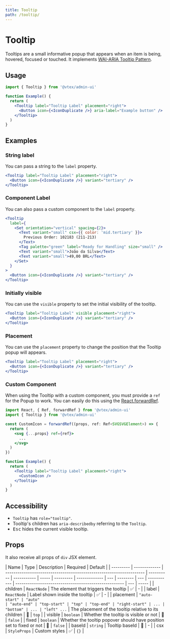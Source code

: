 ```yaml
---
title: Tooltip
path: /tooltip/
---
```


# Tooltip

Tooltips are a small informative popup that appears when an item is being, hovered, focused or touched. It implements [WAI-ARIA Tooltip Pattern](https://www.w3.org/TR/wai-aria-practices/#tooltip).

## Usage

```jsx isStatic
import { Tooltip } from '@vtex/admin-ui'

function Example() {
  return (
    <Tooltip label="Tooltip Label" placement="right">
      <Button icon={<IconDuplicate />} aria-label="Example button" />
    </Tooltip>
  )
}
```

## Examples

### String label

You can pass a string to the `label` property.

```jsx
<Tooltip label="Tooltip Label" placement="right">
  <Button icon={<IconDuplicate />} variant="tertiary" />
</Tooltip>
```

### Component Label

You can also pass a custom component to the `label` property.

```jsx
<Tooltip
  label={
    <Set orientation="vertical" spacing={2}>
      <Text variant="small" csx={{ color: 'mid.tertiary' }}>
        Previous Order: 102183 (211-213)
      </Text>
      <Tag palette="green" label="Ready for Handling" size="small" />
      <Text variant="small">João da Silva</Text>
      <Text variant="small">49,00 BRL</Text>
    </Set>
  }
>
  <Button icon={<IconDuplicate />} variant="tertiary" />
</Tooltip>
```

### Initially visible

You can use the `visible` property to set the initial visibility of the tooltip.

```jsx
<Tooltip label="Tooltip Label" visible placement="right">
  <Button icon={<IconDuplicate />} variant="tertiary" />
</Tooltip>
```

### Placement

You can use the `placement` property to change the position that the Tooltip popup will appears.

```jsx
<Tooltip label="Tooltip Label" placement="right">
  <Button icon={<IconDuplicate />} variant="tertiary" />
</Tooltip>
```

### Custom Component

When using the Tooltip with a custom component, you must provide a `ref` for the Popup to work. You can easily do this using the [React.forwardRef](https://reactjs.org/docs/forwarding-refs.html).

```jsx isStatic
import React, { Ref, forwardRef } from '@vtex/admin-ui'
import { Tooltip } from '@vtex/admin-ui'

const CustomIcon = forwardRef((props, ref: Ref<SVGSVGElement>) => {
  return (
    <svg {...props} ref={ref}>
      ...
    </svg>
  )
})

function Example() {
  return (
    <Tooltip label="Tooltip Label" placement="right">
      <CustomIcon />
    </Tooltip>
  )
}
```

## Accessibility

- `Tooltip` has `role="tooltip"`.
- Tooltip's children has `aria-describedby` referring to the `Tooltip`.
- <kbd>Esc</kbd> hides the current visible tooltip.

## Props

It also receive all props of `div` JSX element.

| Name      | Type          | Description                                                          | Required   | Default     |
| --------- | ------------- | -------------------------------------------------------------------- | ---------- | ----------- | ----- | --------- | ------------- | --- | -------- | --- | ----------- | ----------------------------------------------------- | --- | ----- |
| children  | `ReactNode`   | The element that triggers the tooltip                                | ✅         | -           |
| label     | `ReactNode`   | Label shown inside the tooltip                                       | ✅         | -           |
| placement | `"auto-start" | "auto"                                                               | "auto-end" | "top-start" | "top" | "top-end" | "right-start" | ... | "bottom" | ... | "left" ...` | The placement of the tooltip relative to its children | 🚫  | `top` |
| visible   | `boolean`     | Whether the tooltip is visible or not                                | 🚫         | `false`     |
| fixed     | `boolean`     | Whether the tooltip popover should have position set to fixed or not | 🚫         | `false`     |
| baseId    | `string`      | Tooltip baseId                                                       | 🚫         | -           |
| csx       | `StyleProps`  | Custom styles                                                        | ✅         | `{}`        |
